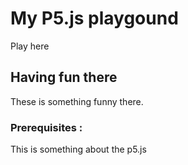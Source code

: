 # My P5.js playgound

Play here

## Having fun there

These is something funny there.

### Prerequisites : 

This is something about the p5.js